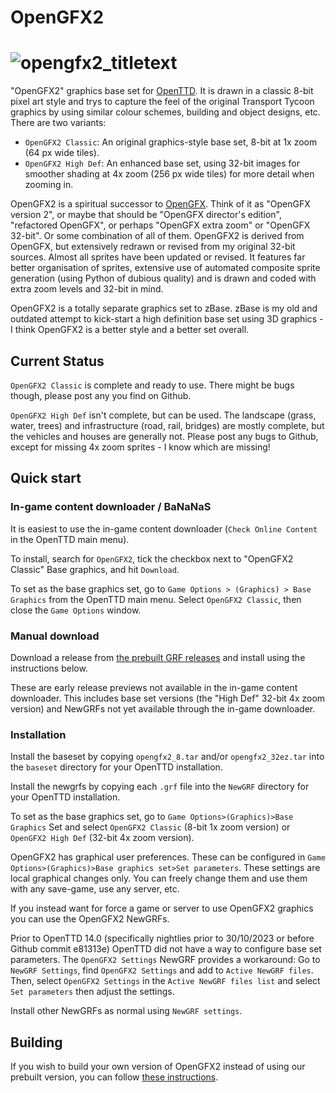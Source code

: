 # OpenGFX2
# ![opengfx2_titletext](https://github.com/OpenTTD/OpenGFX2/assets/2762690/1adabdf4-baf8-48b2-ae35-279c3d808d0e)

"OpenGFX2" graphics base set for [OpenTTD](https://github.com/OpenTTD/OpenTTD). It is drawn in a classic 8-bit pixel art style and trys to capture the feel of the original Transport Tycoon graphics by using similar colour schemes, building and object designs, etc. There are two variants:
* `OpenGFX2 Classic`: An original graphics-style base set, 8-bit at 1x zoom (64 px wide tiles).
* `OpenGFX2 High Def`: An enhanced base set, using 32-bit images for smoother shading at 4x zoom (256 px wide tiles) for more detail when zooming in.

OpenGFX2 is a spiritual successor to [OpenGFX](https://github.com/OpenTTD/OpenGFX). Think of it as "OpenGFX version 2", or maybe that should be "OpenGFX director's edition", "refactored OpenGFX", or perhaps "OpenGFX extra zoom" or "OpenGFX 32-bit". Or some combination of all of them. OpenGFX2 is derived from OpenGFX, but extensively redrawn or revised from my original 32-bit sources. Almost all sprites have been updated or revised. It features far better organisation of sprites, extensive use of automated composite sprite generation (using Python of dubious quality) and is drawn and coded with extra zoom levels and 32-bit in mind.

OpenGFX2 is a totally separate graphics set to zBase. zBase is my old and outdated attempt to kick-start a high definition base set using 3D graphics - I think OpenGFX2 is a better style and a better set overall.

## Current Status

`OpenGFX2 Classic` is complete and ready to use. There might be bugs though, please post any you find on Github.

`OpenGFX2 High Def` isn't complete, but can be used. The landscape (grass, water, trees) and infrastructure (road, rail, bridges) are mostly complete, but the vehicles and houses are generally not. Please post any bugs to Github, except for missing 4x zoom sprites - I know which are missing!

## Quick start

### In-game content downloader / BaNaNaS
It is easiest to use the in-game content downloader (`Check Online Content` in the OpenTTD main menu).

To install, search for `OpenGFX2`, tick the checkbox next to "OpenGFX2 Classic" Base graphics, and hit `Download`.

To set as the base graphics set, go to `Game Options > (Graphics) > Base Graphics` from the OpenTTD main menu. Select `OpenGFX2 Classic`, then close the `Game Options` window.

### Manual download
Download a release from [the prebuilt GRF releases](https://github.com/OpenTTD/OpenGFX2/tags) and install using the instructions below.

These are early release previews not available in the in-game content downloader. This includes base set versions (the "High Def" 32-bit 4x zoom version) and NewGRFs not yet available through the in-game downloader.

### Installation
Install the baseset by copying `opengfx2_8.tar` and/or `opengfx2_32ez.tar` into the `baseset` directory for your OpenTTD installation.

Install the newgrfs by copying each `.grf` file into the `NewGRF` directory for your OpenTTD installation.

To set as the base graphics set, go to `Game Options>(Graphics)>Base Graphics` Set and select `OpenGFX2 Classic` (8-bit 1x zoom version) or `OpenGFX2 High Def` (32-bit 4x zoom version).

OpenGFX2 has graphical user preferences. These can be configured in `Game Options>(Graphics)>Base graphics set>Set parameters`. These settings are local graphical changes only. You can freely change them and use them with any save-game, use any server, etc.

If you instead want for force a game or server to use OpenGFX2 graphics you can use the OpenGFX2 NewGRFs.

Prior to OpenTTD 14.0 (specifically nightlies prior to 30/10/2023 or before Github commit e81313e) OpenTTD did not have a way to configure base set parameters. The `OpenGFX2 Settings` NewGRF provides a workaround: Go to `NewGRF Settings`, find `OpenGFX2 Settings` and add to `Active NewGRF files`. Then, select `OpenGFX2 Settings` in the `Active NewGRF files list` and select `Set parameters` then adjust the settings.

Install other NewGRFs as normal using `NewGRF settings`.

## Building
If you wish to build your own version of OpenGFX2 instead of using our prebuilt version, you can follow [these instructions](docs/building-opengfx2.md).
